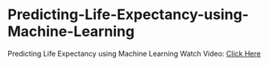 # Predicting-Life-Expectancy-using-Machine-Learning
Predicting Life Expectancy using Machine Learning
Watch Video: <html><body><a href="https://drive.google.com/file/d/1U3j-DaKgO-MHWvYrSdrVNsM3DwlvUbii/view?usp=sharing
  ">Click Here</a></body></html>
